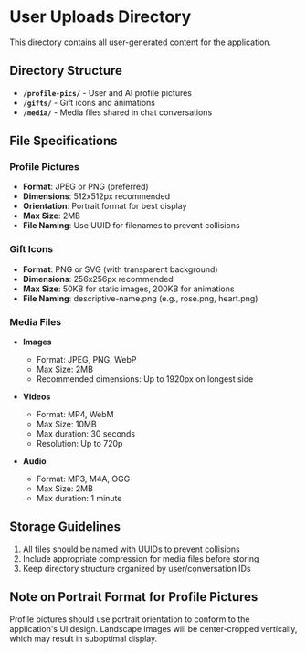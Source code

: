 
# User Uploads Directory

This directory contains all user-generated content for the application.

## Directory Structure

- **`/profile-pics/`** - User and AI profile pictures
- **`/gifts/`** - Gift icons and animations
- **`/media/`** - Media files shared in chat conversations

## File Specifications

### Profile Pictures
- **Format**: JPEG or PNG (preferred)
- **Dimensions**: 512x512px recommended
- **Orientation**: Portrait format for best display
- **Max Size**: 2MB
- **File Naming**: Use UUID for filenames to prevent collisions

### Gift Icons
- **Format**: PNG or SVG (with transparent background)
- **Dimensions**: 256x256px recommended
- **Max Size**: 50KB for static images, 200KB for animations
- **File Naming**: descriptive-name.png (e.g., rose.png, heart.png)

### Media Files
- **Images**
  - Format: JPEG, PNG, WebP
  - Max Size: 2MB
  - Recommended dimensions: Up to 1920px on longest side
  
- **Videos**
  - Format: MP4, WebM
  - Max Size: 10MB
  - Max duration: 30 seconds
  - Resolution: Up to 720p
  
- **Audio**
  - Format: MP3, M4A, OGG
  - Max Size: 2MB
  - Max duration: 1 minute

## Storage Guidelines

1. All files should be named with UUIDs to prevent collisions
2. Include appropriate compression for media files before storing
3. Keep directory structure organized by user/conversation IDs

## Note on Portrait Format for Profile Pictures

Profile pictures should use portrait orientation to conform to the application's UI design. Landscape images will be center-cropped vertically, which may result in suboptimal display.
